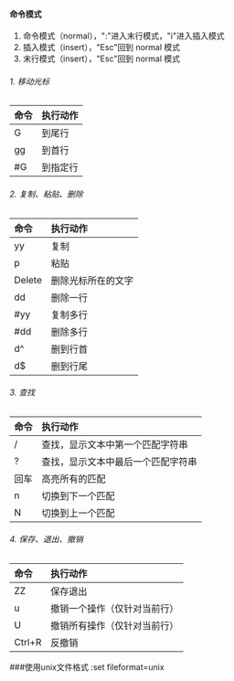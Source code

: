 #### 命令模式
1. 命令模式（normal），":"进入末行模式，"i"进入插入模式
2. 插入模式（insert），"Esc"回到 normal 模式
2. 末行模式（insert），"Esc"回到 normal 模式

###### 1. 移动光标

|命令|执行动作|
|:--|:------|
|G  |到尾行  |
|gg |到首行  |
|#G |到指定行|

###### 2. 复制、粘贴、删除

|命令   |执行动作        |
|:-----|:--------------|
|yy    |复制            |
|p     |粘贴            |
|Delete|删除光标所在的文字|
|dd    |删除一行        |
|#yy   |复制多行        |
|#dd   |删除多行        |
|d^    |删到行首        |
|d$    |删到行尾        |

###### 3. 查找

|命令|执行动作                     |
|:--|:---------------------------|
|/  |查找，显示文本中第一个匹配字符串  |
|?  |查找，显示文本中最后一个匹配字符串|
|回车|高亮所有的匹配                |
|n  |切换到下一个匹配              |
|N  |切换到上一个匹配              |

###### 4. 保存、退出、撤销

|命令   |执行动作               |
|:-----|:---------------------|
|ZZ    |保存退出               |
|u     |撤销一个操作（仅针对当前行）|
|U     |撤销所有操作（仅针对当前行）|
|Ctrl+R|反撤销                 |

###使用unix文件格式
:set fileformat=unix
